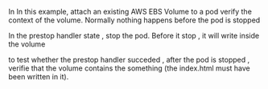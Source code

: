 In In this example,
attach  an existing AWS EBS Volume to a pod
verify the context of the volume. Normally nothing happens before the pod is stopped

In the prestop handler state , stop the pod. Before it stop , it will write inside the volume

to test whether the prestop handler succeded ,
after the pod is stopped , verifie that the volume contains the something (the index.html must
have been written in it).


